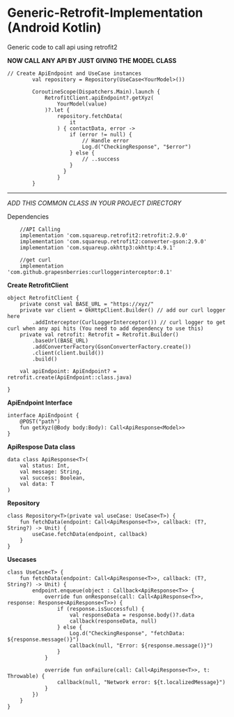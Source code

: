 # Generic-Retrofit-Implementation (Android Kotlin)
Generic code to call api using retrofit2

<b>NOW CALL ANY API BY JUST GIVING THE MODEL CLASS</b>
```
// Create ApiEndpoint and UseCase instances
        val repository = Repository(UseCase<YourModel>())

        CoroutineScope(Dispatchers.Main).launch {
            RetrofitClient.apiEndpoint?.getXyz(
                YourModel(value)
            )?.let {
                repository.fetchData(
                    it
                ) { contactData, error ->
                    if (error != null) {
                        // Handle error
                        Log.d("CheckingResponse", "$error")
                    } else {
                        // ..success
                    }
                  }
                }
        }
```

---------------------------------------------------------------------------------

<i>ADD THIS COMMON CLASS IN YOUR PROJECT DIRECTORY</i>

Dependencies 
```
    //API Calling
    implementation 'com.squareup.retrofit2:retrofit:2.9.0'
    implementation 'com.squareup.retrofit2:converter-gson:2.9.0'
    implementation 'com.squareup.okhttp3:okhttp:4.9.1'

    //get curl
    implementation 'com.github.grapesnberries:curlloggerinterceptor:0.1'
```

<b> Create RetrofitClient </b>

```
object RetrofitClient {
    private const val BASE_URL = "https://xyz/"
    private var client = OkHttpClient.Builder() // add our curl logger here
        .addInterceptor(CurlLoggerInterceptor()) // curl logger to get curl when any api hits (You need to add dependency to use this)
    private val retrofit: Retrofit = Retrofit.Builder()
        .baseUrl(BASE_URL)
        .addConverterFactory(GsonConverterFactory.create())
        .client(client.build())
        .build()

    val apiEndpoint: ApiEndpoint? = retrofit.create(ApiEndpoint::class.java)

}
```

<b>ApiEndpoint Interface</b>

```
interface ApiEndpoint {
    @POST("path")
    fun getXyz(@Body body:Body): Call<ApiResponse<Model>>
}
```

<b>ApiRespose Data class</b>
```
data class ApiResponse<T>(
    val status: Int,
    val message: String,
    val success: Boolean,
    val data: T
)
```

<b>Repository </b>

```
class Repository<T>(private val useCase: UseCase<T>) {
    fun fetchData(endpoint: Call<ApiResponse<T>>, callback: (T?, String?) -> Unit) {
        useCase.fetchData(endpoint, callback)
    }
}
```

<b>Usecases </b>
```
class UseCase<T> {
    fun fetchData(endpoint: Call<ApiResponse<T>>, callback: (T?, String?) -> Unit) {
        endpoint.enqueue(object : Callback<ApiResponse<T>> {
            override fun onResponse(call: Call<ApiResponse<T>>, response: Response<ApiResponse<T>>) {
                if (response.isSuccessful) {
                    val responseData = response.body()?.data
                    callback(responseData, null)
                } else {
                    Log.d("CheckingResponse", "fetchData: ${response.message()}")
                    callback(null, "Error: ${response.message()}")
                }
            }

            override fun onFailure(call: Call<ApiResponse<T>>, t: Throwable) {
                callback(null, "Network error: ${t.localizedMessage}")
            }
        })
    }
}
```



